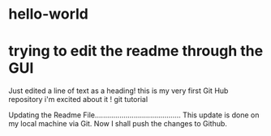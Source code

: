 # hello-world
# trying to edit the readme through the GUI
Just edited a line of text as a heading!
this is my very first Git Hub repository
i'm excited about it !
git tutorial

Updating the Readme File.......................................... 
This update is done on my local machine via Git.
Now I shall push the changes to Github.
